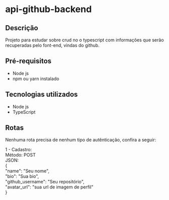 # api-github-backend

## Descrição
Projeto para estudar sobre crud no o typescript com informações que serão recuperadas pelo font-end, vindas do github.

## Pré-requisitos
 * Node js
 * npm ou yarn instalado
 
## Tecnologias utilizados
  * Node js
  * TypeScript
  
## Rotas

Nenhuma rota precisa de nenhum tipo de autênticação, confira a seguir:

1 - Cadastro: <br />
  Método: POST <br />
  JSON:<br />
  {<br />
    "name": "Seu nome",<br />
    "bio": "Sua bio",<br />
    "github_username": "Seu repositório",<br />
    "avatar_url": "sua url de imagem de perfil"<br />
  }<br />
